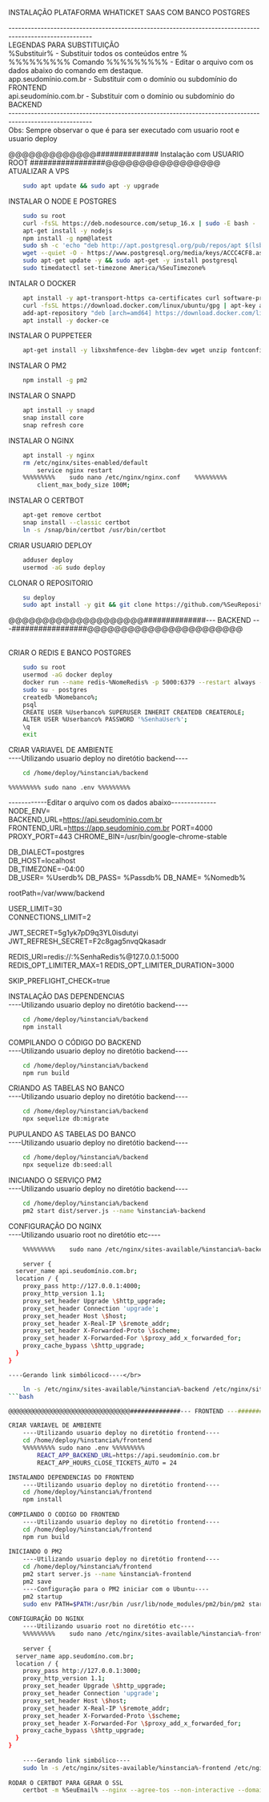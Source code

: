 INSTALAÇÃO PLATAFORMA WHATICKET SAAS COM BANCO POSTGRES

--------------------------------------------------------------------------------------------------------</br>
LEGENDAS PARA SUBSTITUIÇÃO</br>
%Substituir% - Substituir todos os conteúdos entre % </br>
%%%%%%%%% Comando %%%%%%%%% - Editar o arquivo com os dados abaixo do comando em destaque.</br>
app.seudomínio.com.br - Substituir com o domínio ou subdomínio do FRONTEND</br>
api.seudomínio.com.br - Substituir com o domínio ou subdomínio do BACKEND</br>
--------------------------------------------------------------------------------------------------------</br>
Obs: Sempre observar o que é para ser executado com usuario root e usuario deploy</br>

@@@@@@@@@@@@@############## Instalação com USUARIO ROOT #################@@@@@@@@@@@@@@@@@</br>
ATUALIZAR A VPS</br>
```bash
	sudo apt update && sudo apt -y upgrade
```
INSTALAR O NODE E POSTGRES</br>
```bash 
	sudo su root
	curl -fsSL https://deb.nodesource.com/setup_16.x | sudo -E bash -
	apt-get install -y nodejs
	npm install -g npm@latest
	sudo sh -c 'echo "deb http://apt.postgresql.org/pub/repos/apt $(lsb_release -cs)-pgdg main" > /etc/apt/sources.list.d/pgdg.list'
	wget --quiet -O - https://www.postgresql.org/media/keys/ACCC4CF8.asc | sudo apt-key add -
	sudo apt-get update -y && sudo apt-get -y install postgresql
	sudo timedatectl set-timezone America/%SeuTimezone%
```
	
INTALAR O DOCKER</br>
```bash	
	apt install -y apt-transport-https ca-certificates curl software-properties-common
	curl -fsSL https://download.docker.com/linux/ubuntu/gpg | apt-key add -
	add-apt-repository "deb [arch=amd64] https://download.docker.com/linux/ubuntu bionic stable"
	apt install -y docker-ce
```

INSTALAR O PUPPETEER</br>
```bash	
	apt-get install -y libxshmfence-dev libgbm-dev wget unzip fontconfig locales gconf-service libasound2   libatk1.0-0 libc6 libcairo2 libcups2 libdbus-1-3  	 libexpat1 libfontconfig1 libgcc1 libgconf-2-4 libgdk-pixbuf2.0-0 libglib2.0-0 libgtk-3-0 libnspr4 libpango-1.0-0 libpangocairo-1.0-0 libstdc++6        libx11-6 	libx11-xcb1 libxcb1 libxcomposite1 libxcursor1 libxdamage1 libxext6 libxfixes3 libxi6 libxrandr2 libxrender1 libxss1 libxtst6 ca-certificates  fonts-liberation 	libappindicator1 libnss3 lsb-release xdg-utils
```
	
INSTALAR O PM2</br>
```bash
	npm install -g pm2
```

INSTALAR O SNAPD</br>
```bash
	apt install -y snapd
	snap install core
	snap refresh core
```

INSTALAR O NGINX</br>
```bash
	apt install -y nginx
	rm /etc/nginx/sites-enabled/default
		service nginx restart
	%%%%%%%%%    sudo nano /etc/nginx/nginx.conf    %%%%%%%%%
		client_max_body_size 100M;
```

INSTALAR O CERTBOT</br>
```bash
	apt-get remove certbot
	snap install --classic certbot
	ln -s /snap/bin/certbot /usr/bin/certbot
```	
	
CRIAR USUARIO DEPLOY</br>
```bash
	adduser deploy
	usermod -aG sudo deploy
```

CLONAR O REPOSITORIO</br>
```bash
	su deploy
	sudo apt install -y git && git clone https://github.com/%SeuRepositório%.git  /home/deploy/%instancia%
```
	
@@@@@@@@@@@@@@@@@@@@##############--- BACKEND ---#################@@@@@@@@@@@@@@@@@@@@@@@</br></br>

CRIAR O REDIS E BANCO POSTGRES</br>
```bash	
	sudo su root
	usermod -aG docker deploy
	docker run --name redis-%NomeRedis% -p 5000:6379 --restart always --detach redis redis-server --requirepass %SenhaRedis%
	sudo su - postgres
	createdb %Nomebanco%;
	psql
	CREATE USER %Userbanco% SUPERUSER INHERIT CREATEDB CREATEROLE;
	ALTER USER %Userbanco% PASSWORD '%SenhaUser%';
	\q
	exit
```	
	
CRIAR VARIAVEL DE AMBIENTE</br>
	----Utilizando usuario deploy no diretótio backend----</br>
```bash	
	cd /home/deploy/%instancia%/backend
```
	%%%%%%%%% sudo nano .env %%%%%%%%%
------------Editar o arquivo com os dados abaixo--------------</br>
NODE_ENV=  
BACKEND_URL=https://api.seudomínio.com.br
FRONTEND_URL=https://app.seudomínio.com.br
PORT=4000  
PROXY_PORT=443
CHROME_BIN=/usr/bin/google-chrome-stable

DB_DIALECT=postgres  
DB_HOST=localhost  
DB_TIMEZONE=-04:00  
DB_USER= %Userdb% 
DB_PASS= %Passdb%
DB_NAME= %Nomedb%

rootPath=/var/www/backend

USER_LIMIT=30  
CONNECTIONS_LIMIT=2

JWT_SECRET=5g1yk7pD9q3YL0isdutyi
JWT_REFRESH_SECRET=F2c8gag5nvqQkasadr

REDIS_URI=redis://:%SenhaRedis%@127.0.0.1:5000
REDIS_OPT_LIMITER_MAX=1
REDIS_OPT_LIMITER_DURATION=3000


SKIP_PREFLIGHT_CHECK=true

	
INSTALAÇÃO DAS DEPENDENCIAS</br>
	----Utilizando usuario deploy no diretótio backend----</br>
```bash	
	cd /home/deploy/%instancia%/backend
	npm install
```
COMPILANDO O CÓDIGO DO BACKEND</br>
	----Utilizando usuario deploy no diretótio backend----</br>
```bash	
	cd /home/deploy/%instancia%/backend
	npm run build
```

CRIANDO AS TABELAS NO BANCO</br>
	----Utilizando usuario deploy no diretótio backend----</br>
```bash	
	cd /home/deploy/%instancia%/backend
	npx sequelize db:migrate
```

PUPULANDO AS TABELAS DO BANCO</br>
	----Utilizando usuario deploy no diretótio backend----</br>
```bash	
	cd /home/deploy/%instancia%/backend
	npx sequelize db:seed:all
```	
	
INICIANDO O SERVIÇO PM2</br>
	----Utilizando usuario deploy no diretótio backend----</br>
```bash	
	cd /home/deploy/%instancia%/backend
	pm2 start dist/server.js --name %instancia%-backend
```

CONFIGURAÇÃO DO NGINX</br>
	----Utilizando usuario root no diretótio etc----</br>
```bash	
	%%%%%%%%%    sudo nano /etc/nginx/sites-available/%instancia%-backend    %%%%%%%%% 

	server {
  server_name api.seudomínio.com.br;
  location / {
    proxy_pass http://127.0.0.1:4000;
    proxy_http_version 1.1;
    proxy_set_header Upgrade \$http_upgrade;
    proxy_set_header Connection 'upgrade';
    proxy_set_header Host \$host;
    proxy_set_header X-Real-IP \$remote_addr;
    proxy_set_header X-Forwarded-Proto \$scheme;
    proxy_set_header X-Forwarded-For \$proxy_add_x_forwarded_for;
    proxy_cache_bypass \$http_upgrade;
  }
}
```
	----Gerando link simbólicocd----</br>
```bash	
	ln -s /etc/nginx/sites-available/%instancia%-backend /etc/nginx/sites-enabled
```bash

@@@@@@@@@@@@@@@@@@@@@@@@@@@@@@@@@@##############--- FRONTEND ---#################@@@@@@@@@@@@@@@@@@@@@@@@@@@@@@@@@@@@@

CRIAR VARIAVEL DE AMBIENTE
	----Utilizando usuario deploy no diretótio frontend----
	cd /home/deploy/%instancia%/frontend
	%%%%%%%%% sudo nano .env %%%%%%%%%
		REACT_APP_BACKEND_URL=https://api.seudomínio.com.br
		REACT_APP_HOURS_CLOSE_TICKETS_AUTO = 24

INSTALANDO DEPENDENCIAS DO FRONTEND
	----Utilizando usuario deploy no diretótio frontend----
	cd /home/deploy/%instancia%/frontend
	npm install
	
COMPILANDO O CODIGO DO FRONTEND
	----Utilizando usuario deploy no diretótio frontend----
	cd /home/deploy/%instancia%/frontend
	npm run build
	
INICIANDO O PM2
	----Utilizando usuario deploy no diretótio frontend----
	cd /home/deploy/%instancia%/frontend
	pm2 start server.js --name %instancia%-frontend
	pm2 save
	----Configuração para o PM2 iniciar com o Ubuntu----
	pm2 startup
	sudo env PATH=$PATH:/usr/bin /usr/lib/node_modules/pm2/bin/pm2 startup systemd -u deploy --hp /home/deploy
	
CONFIGURAÇÃO DO NGINX
	----Utilizando usuario root no diretótio etc----
	%%%%%%%%%    sudo nano /etc/nginx/sites-available/%instancia%-frontend    %%%%%%%%%
	
	server {
  server_name app.seudomíno.com.br;
  location / {
    proxy_pass http://127.0.0.1:3000;
    proxy_http_version 1.1;
    proxy_set_header Upgrade \$http_upgrade;
    proxy_set_header Connection 'upgrade';
    proxy_set_header Host \$host;
    proxy_set_header X-Real-IP \$remote_addr;
    proxy_set_header X-Forwarded-Proto \$scheme;
    proxy_set_header X-Forwarded-For \$proxy_add_x_forwarded_for;
    proxy_cache_bypass \$http_upgrade;
  }
}
	
	----Gerando link simbólico----
	sudo ln -s /etc/nginx/sites-available/%instancia%-frontend /etc/nginx/sites-enabled
	
RODAR O CERTBOT PARA GERAR O SSL
	certbot -m %SeuEmail% --nginx --agree-tos --non-interactive --domains app.seudomínio.com.br,api.seudomínio.com.br
